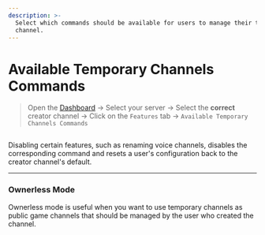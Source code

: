 ```yaml
---
description: >-
  Select which commands should be available for users to manage their temporary
  channel.
---
```


# Available Temporary Channels Commands

> Open the [Dashboard](https://tempvoice.xyz/dashboard) -> Select your server -> Select the **correct** creator channel -> Click on the `Features` tab -> `Available Temporary Channels Commands`

<figure><img src="../../../.gitbook/assets/image (9).png" alt=""><figcaption></figcaption></figure>

Disabling certain features, such as renaming voice channels, disables the corresponding command and resets a user's configuration back to the creator channel's default.

***

### Ownerless Mode <a href="#ownerless-mode" id="ownerless-mode"></a>

Ownerless mode is useful when you want to use temporary channels as public game channels that should be managed by the user who created the channel.

<figure><img src="../../../.gitbook/assets/image (10).png" alt=""><figcaption></figcaption></figure>
